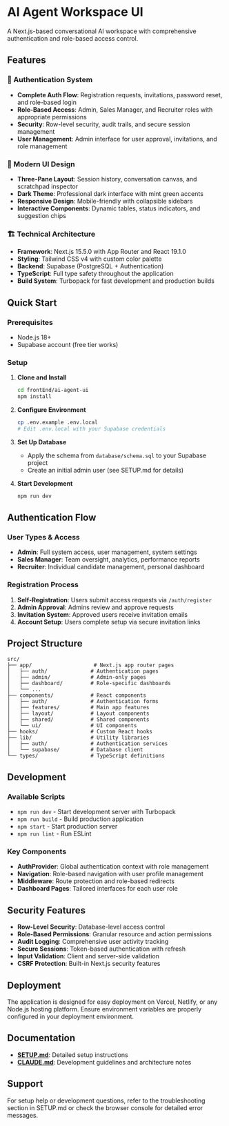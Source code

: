 # AI Agent Workspace UI

A Next.js-based conversational AI workspace with comprehensive authentication and role-based access control.

## Features

### 🔐 Authentication System
- **Complete Auth Flow**: Registration requests, invitations, password reset, and role-based login
- **Role-Based Access**: Admin, Sales Manager, and Recruiter roles with appropriate permissions
- **Security**: Row-level security, audit trails, and secure session management
- **User Management**: Admin interface for user approval, invitations, and role management

### 🎨 Modern UI Design
- **Three-Pane Layout**: Session history, conversation canvas, and scratchpad inspector
- **Dark Theme**: Professional dark interface with mint green accents
- **Responsive Design**: Mobile-friendly with collapsible sidebars
- **Interactive Components**: Dynamic tables, status indicators, and suggestion chips

### 🏗️ Technical Architecture
- **Framework**: Next.js 15.5.0 with App Router and React 19.1.0
- **Styling**: Tailwind CSS v4 with custom color palette
- **Backend**: Supabase (PostgreSQL + Authentication)
- **TypeScript**: Full type safety throughout the application
- **Build System**: Turbopack for fast development and production builds

## Quick Start

### Prerequisites
- Node.js 18+ 
- Supabase account (free tier works)

### Setup
1. **Clone and Install**
   ```bash
   cd frontEnd/ai-agent-ui
   npm install
   ```

2. **Configure Environment**
   ```bash
   cp .env.example .env.local
   # Edit .env.local with your Supabase credentials
   ```

3. **Set Up Database**
   - Apply the schema from `database/schema.sql` to your Supabase project
   - Create an initial admin user (see SETUP.md for details)

4. **Start Development**
   ```bash
   npm run dev
   ```

## Authentication Flow

### User Types & Access
- **Admin**: Full system access, user management, system settings
- **Sales Manager**: Team oversight, analytics, performance reports  
- **Recruiter**: Individual candidate management, personal dashboard

### Registration Process
1. **Self-Registration**: Users submit access requests via `/auth/register`
2. **Admin Approval**: Admins review and approve requests
3. **Invitation System**: Approved users receive invitation emails
4. **Account Setup**: Users complete setup via secure invitation links

## Project Structure

```
src/
├── app/                    # Next.js app router pages
│   ├── auth/              # Authentication pages
│   ├── admin/             # Admin-only pages
│   ├── dashboard/         # Role-specific dashboards
│   └── ...
├── components/            # React components
│   ├── auth/              # Authentication forms
│   ├── features/          # Main app features
│   ├── layout/            # Layout components
│   ├── shared/            # Shared components
│   └── ui/                # UI components
├── hooks/                 # Custom React hooks
├── lib/                   # Utility libraries
│   ├── auth/              # Authentication services
│   └── supabase/          # Database client
└── types/                 # TypeScript definitions
```

## Development

### Available Scripts
- `npm run dev` - Start development server with Turbopack
- `npm run build` - Build production application  
- `npm start` - Start production server
- `npm run lint` - Run ESLint

### Key Components
- **AuthProvider**: Global authentication context with role management
- **Navigation**: Role-based navigation with user profile management
- **Middleware**: Route protection and role-based redirects
- **Dashboard Pages**: Tailored interfaces for each user role

## Security Features

- **Row-Level Security**: Database-level access control
- **Role-Based Permissions**: Granular resource and action permissions
- **Audit Logging**: Comprehensive user activity tracking
- **Secure Sessions**: Token-based authentication with refresh
- **Input Validation**: Client and server-side validation
- **CSRF Protection**: Built-in Next.js security features

## Deployment

The application is designed for easy deployment on Vercel, Netlify, or any Node.js hosting platform. Ensure environment variables are properly configured in your deployment environment.

## Documentation

- **[SETUP.md](./SETUP.md)**: Detailed setup instructions
- **[CLAUDE.md](./CLAUDE.md)**: Development guidelines and architecture notes

## Support

For setup help or development questions, refer to the troubleshooting section in SETUP.md or check the browser console for detailed error messages.
